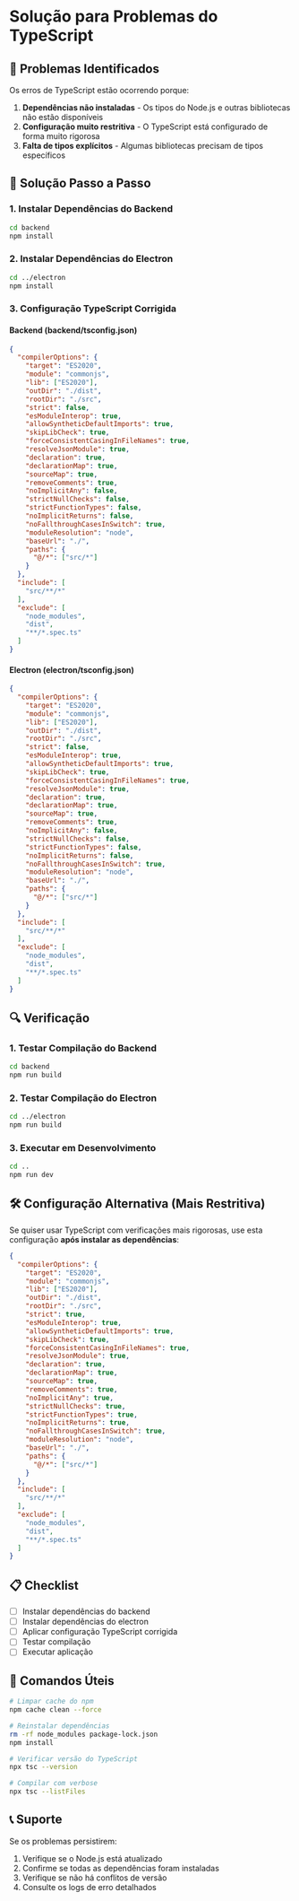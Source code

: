 # Solução para Problemas do TypeScript

## 🔧 Problemas Identificados

Os erros de TypeScript estão ocorrendo porque:

1. **Dependências não instaladas** - Os tipos do Node.js e outras bibliotecas não estão disponíveis
2. **Configuração muito restritiva** - O TypeScript está configurado de forma muito rigorosa
3. **Falta de tipos explícitos** - Algumas bibliotecas precisam de tipos específicos

## 🚀 Solução Passo a Passo

### 1. Instalar Dependências do Backend

```bash
cd backend
npm install
```

### 2. Instalar Dependências do Electron

```bash
cd ../electron
npm install
```

### 3. Configuração TypeScript Corrigida

#### Backend (backend/tsconfig.json)

```json
{
  "compilerOptions": {
    "target": "ES2020",
    "module": "commonjs",
    "lib": ["ES2020"],
    "outDir": "./dist",
    "rootDir": "./src",
    "strict": false,
    "esModuleInterop": true,
    "allowSyntheticDefaultImports": true,
    "skipLibCheck": true,
    "forceConsistentCasingInFileNames": true,
    "resolveJsonModule": true,
    "declaration": true,
    "declarationMap": true,
    "sourceMap": true,
    "removeComments": true,
    "noImplicitAny": false,
    "strictNullChecks": false,
    "strictFunctionTypes": false,
    "noImplicitReturns": false,
    "noFallthroughCasesInSwitch": true,
    "moduleResolution": "node",
    "baseUrl": "./",
    "paths": {
      "@/*": ["src/*"]
    }
  },
  "include": [
    "src/**/*"
  ],
  "exclude": [
    "node_modules",
    "dist",
    "**/*.spec.ts"
  ]
}
```

#### Electron (electron/tsconfig.json)

```json
{
  "compilerOptions": {
    "target": "ES2020",
    "module": "commonjs",
    "lib": ["ES2020"],
    "outDir": "./dist",
    "rootDir": "./src",
    "strict": false,
    "esModuleInterop": true,
    "allowSyntheticDefaultImports": true,
    "skipLibCheck": true,
    "forceConsistentCasingInFileNames": true,
    "resolveJsonModule": true,
    "declaration": true,
    "declarationMap": true,
    "sourceMap": true,
    "removeComments": true,
    "noImplicitAny": false,
    "strictNullChecks": false,
    "strictFunctionTypes": false,
    "noImplicitReturns": false,
    "noFallthroughCasesInSwitch": true,
    "moduleResolution": "node",
    "baseUrl": "./",
    "paths": {
      "@/*": ["src/*"]
    }
  },
  "include": [
    "src/**/*"
  ],
  "exclude": [
    "node_modules",
    "dist",
    "**/*.spec.ts"
  ]
}
```

## 🔍 Verificação

### 1. Testar Compilação do Backend

```bash
cd backend
npm run build
```

### 2. Testar Compilação do Electron

```bash
cd ../electron
npm run build
```

### 3. Executar em Desenvolvimento

```bash
cd ..
npm run dev
```

## 🛠️ Configuração Alternativa (Mais Restritiva)

Se quiser usar TypeScript com verificações mais rigorosas, use esta configuração **após instalar as dependências**:

```json
{
  "compilerOptions": {
    "target": "ES2020",
    "module": "commonjs",
    "lib": ["ES2020"],
    "outDir": "./dist",
    "rootDir": "./src",
    "strict": true,
    "esModuleInterop": true,
    "allowSyntheticDefaultImports": true,
    "skipLibCheck": true,
    "forceConsistentCasingInFileNames": true,
    "resolveJsonModule": true,
    "declaration": true,
    "declarationMap": true,
    "sourceMap": true,
    "removeComments": true,
    "noImplicitAny": true,
    "strictNullChecks": true,
    "strictFunctionTypes": true,
    "noImplicitReturns": true,
    "noFallthroughCasesInSwitch": true,
    "moduleResolution": "node",
    "baseUrl": "./",
    "paths": {
      "@/*": ["src/*"]
    }
  },
  "include": [
    "src/**/*"
  ],
  "exclude": [
    "node_modules",
    "dist",
    "**/*.spec.ts"
  ]
}
```

## 📋 Checklist

- [ ] Instalar dependências do backend
- [ ] Instalar dependências do electron
- [ ] Aplicar configuração TypeScript corrigida
- [ ] Testar compilação
- [ ] Executar aplicação

## 🔧 Comandos Úteis

```bash
# Limpar cache do npm
npm cache clean --force

# Reinstalar dependências
rm -rf node_modules package-lock.json
npm install

# Verificar versão do TypeScript
npx tsc --version

# Compilar com verbose
npx tsc --listFiles
```

## 📞 Suporte

Se os problemas persistirem:

1. Verifique se o Node.js está atualizado
2. Confirme se todas as dependências foram instaladas
3. Verifique se não há conflitos de versão
4. Consulte os logs de erro detalhados
